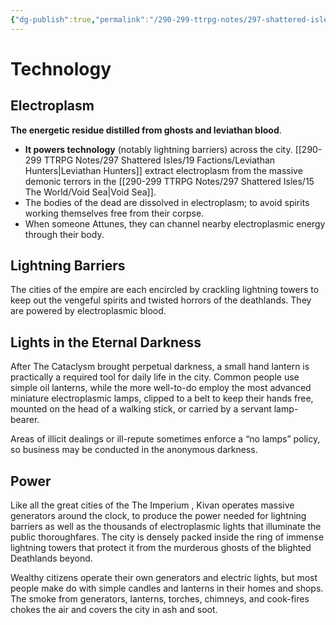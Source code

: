 ```yaml
---
{"dg-publish":true,"permalink":"/290-299-ttrpg-notes/297-shattered-isles/20-kivan/technology/light-and-power/"}
---
```



# Technology

## Electroplasm

**The energetic residue distilled from ghosts and leviathan blood**. 

-   **It powers technology** (notably lightning barriers) across the city. [[290-299 TTRPG Notes/297 Shattered Isles/19 Factions/Leviathan Hunters\|Leviathan Hunters]] extract electroplasm from the massive demonic terrors in the [[290-299 TTRPG Notes/297 Shattered Isles/15 The World/Void Sea\|Void Sea]].
-   The bodies of the dead are dissolved in electroplasm; to avoid spirits working themselves free from their corpse. 
-   When someone Attunes, they can channel nearby electroplasmic energy through their body. 

## Lightning Barriers

The cities of the empire are each encircled by crackling lightning towers to keep out the vengeful spirits and twisted horrors of the deathlands. They are powered by electroplasmic blood.

## Lights in the Eternal Darkness

After The Cataclysm brought perpetual darkness, a small hand lantern is practically a required tool for daily life in the city. Common people use simple oil lanterns, while the more well-to-do employ the most advanced miniature electroplasmic lamps, clipped to a belt to keep their hands free, mounted on the head of a walking stick, or carried by a servant lamp-bearer.

Areas of illicit dealings or ill-repute sometimes enforce a “no lamps” policy, so business may be conducted in the anonymous darkness.

## Power

Like all the great cities of the The Imperium , Kivan operates massive generators around the clock, to produce the power needed for lightning barriers as well as the thousands of electroplasmic lights that illuminate the public thoroughfares. The city is densely packed inside the ring of immense lightning towers that protect it from the murderous ghosts of the blighted Deathlands beyond.

Wealthy citizens operate their own generators and electric lights, but most people make do with simple candles and lanterns in their homes and shops. The smoke from generators, lanterns, torches, chimneys, and cook-fires chokes the air and covers the city in ash and soot.